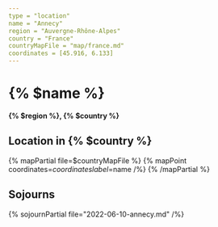 ```yaml
---
type = "location"
name = "Annecy"
region = "Auvergne-Rhône-Alpes"
country = "France"
countryMapFile = "map/france.md"
coordinates = [45.916, 6.133]
---
```


# {% $name %}

**{% $region %}, {% $country %}**

## Location in {% $country %}

{% mapPartial file=$countryMapFile %}
  {% mapPoint coordinates=$coordinates label=$name /%}
{% /mapPartial %}

## Sojourns

{% sojournPartial file="2022-06-10-annecy.md" /%}
